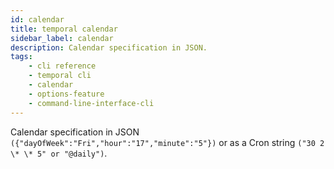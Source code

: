 ```yaml
---
id: calendar
title: temporal calendar
sidebar_label: calendar
description: Calendar specification in JSON.
tags: 
    - cli reference
    - temporal cli
    - calendar
    - options-feature
    - command-line-interface-cli
---
```


Calendar specification in JSON `({"dayOfWeek":"Fri","hour":"17","minute":"5"})` or as a Cron string `("30 2 \* \* 5" or "@daily")`.
